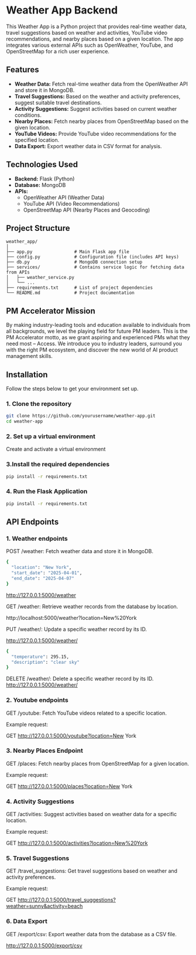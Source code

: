 # Weather App Backend

This Weather App is a Python project that provides real-time weather data, travel suggestions based on weather and activities, YouTube video recommendations, and nearby places based on a given location. The app integrates various external APIs such as OpenWeather, YouTube, and OpenStreetMap for a rich user experience.


## Features

- **Weather Data:** Fetch real-time weather data from the OpenWeather API and store it in MongoDB.
- **Travel Suggestions:** Based on the weather and activity preferences, suggest suitable travel destinations.
- **Activity Suggestions:** Suggest activities based on current weather conditions.
- **Nearby Places:** Fetch nearby places from OpenStreetMap based on the given location.
- **YouTube Videos:** Provide YouTube video recommendations for the specified location.
- **Data Export:** Export weather data in CSV format for analysis.


## Technologies Used

- **Backend:** Flask (Python)
- **Database:** MongoDB
- **APIs:**
  - OpenWeather API (Weather Data)
  - YouTube API (Video Recommendations)
  - OpenStreetMap API (Nearby Places and Geocoding)


## Project Structure

```
weather_app/
│
├── app.py                # Main Flask app file
├── config.py             # Configuration file (includes API keys)
├── db.py                 # MongoDB connection setup
├── services/             # Contains service logic for fetching data from APIs
│   ├── weather_service.py
│   └── ... 
├── requirements.txt      # List of project dependencies
└── README.md             # Project documentation
```

## PM Accelerator Mission 

By making industry-leading tools and education available to individuals from all backgrounds, we level the playing field for future PM leaders. This is the PM Accelerator motto, as we grant aspiring and experienced PMs what they need most – Access. We introduce you to industry leaders, surround you with the right PM ecosystem, and discover the new world of AI product management skills.


## Installation

Follow the steps below to get your environment set up.

### 1. Clone the repository

```bash
git clone https://github.com/yourusername/weather-app.git
cd weather-app
```

### 2. Set up a virtual environment
Create and activate a virtual environment

### 3.Install the required dependencies

```bash
pip install -r requirements.txt
```

### 4. Run the Flask Application

```bash
pip install -r requirements.txt
```

## API Endpoints 

### 1. Weather endpoints

POST /weather: Fetch weather data and store it in MongoDB.

```bash
{
  "location": "New York",
  "start_date": "2025-04-01",
  "end_date": "2025-04-07"
}
```

http://127.0.0.1:5000/weather


GET /weather: Retrieve weather records from the database by location.

http://localhost:5000/weather?location=New%20York

PUT /weather/<id>: Update a specific weather record by its ID.

http://127.0.0.1:5000/weather/<id>

```bash
{
  "temperature": 295.15,
  "description": "clear sky"
}
```

DELETE /weather/<id>: Delete a specific weather record by its ID.
http://127.0.0.1:5000/weather/<id>


### 2. Youtube endpoints 

GET /youtube: Fetch YouTube videos related to a specific location.

Example request:

GET http://127.0.0.1:5000/youtube?location=New York

### 3. Nearby Places Endpoint
GET /places: Fetch nearby places from OpenStreetMap for a given location.

Example request:

GET http://127.0.0.1:5000/places?location=New York


### 4. Activity Suggestions
GET /activities: Suggest activities based on weather data for a specific location.

Example request:

GET http://127.0.0.1:5000/activities?location=New%20York

### 5. Travel Suggestions
GET /travel_suggestions: Get travel suggestions based on weather and activity preferences.

Example request:

GET http://127.0.0.1:5000/travel_suggestions?weather=sunny&activity=beach

### 6. Data Export
GET /export/csv: Export weather data from the database as a CSV file.

http://127.0.0.1:5000/export/csv

